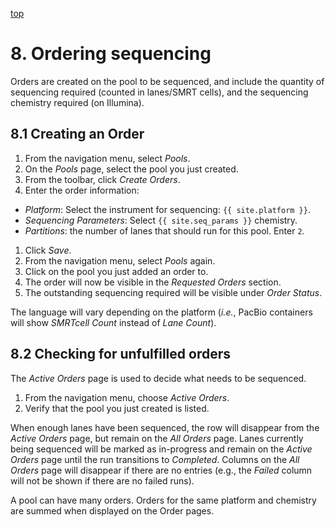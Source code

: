 <a name="orders"  href="#" id="toplink">top</a>

# 8. Ordering sequencing

Orders are created on the pool to be sequenced, and include the quantity of sequencing
required (counted in lanes/SMRT cells), and the sequencing chemistry
required (on Illumina).

## 8.1 Creating an Order

1. From the navigation menu, select _Pools_.
1. On the  _Pools_ page, select the pool you just created.
1. From the toolbar, click _Create Orders_.
1. Enter the order information:
  - _Platform_: Select the instrument for sequencing: `{{ site.platform }}`.
  - _Sequencing Parameters_: Select `{{ site.seq_params }}` chemistry.
  - _Partitions_: the number of lanes that should run for this pool. Enter `2`.
1. Click _Save_.
1. From the navigation menu, select _Pools_ again.
1. Click on the pool you just added an order to.
1. The order will now be visible in the _Requested Orders_ section.
1. The outstanding sequencing required will be visible under _Order Status_.

The language will vary depending on the platform (_i.e._, PacBio containers
will show _SMRTcell Count_ instead of _Lane Count_).

## 8.2  Checking for unfulfilled orders
The _Active Orders_ page is used to decide what needs to be sequenced.

1. From the navigation menu, choose _Active Orders_.
1. Verify that the pool you just created is listed.

When enough lanes have been sequenced, the row will disappear from the _Active Orders_
page, but remain on the _All Orders_ page. Lanes currently being sequenced will be
marked as in-progress and remain on the _Active Orders_ page until the run transitions
to _Completed_. Columns on the _All Orders_ page will disappear if there are no entries
(e.g., the _Failed_ column will not be shown if there are no failed runs).

A pool can have many orders. Orders for the same platform and chemistry are
summed when displayed on the Order pages.
